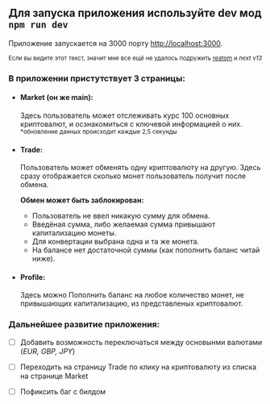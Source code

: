 ## Для запуска приложения используйте dev мод `npm run dev`
  Приложение запускается на 3000 порту [http://localhost:3000](http://localhost:3000).

<sub>Если вы видите этот текст, значит мне все ещё не удалось подружить [reatom](https://www.reatom.dev/) и _next v13_</sub>

### В приложении пристутствует 3 страницы:

- #### Market (он же main):
  Здесь пользователь может отслеживать курс 100 основных криптовалют, и осзнакомиться с ключевой информацией о них.
  <sub>*обновление данных происходит каждые 2,5 секунды</sub>

- #### Trade:
  Пользователь может обменять одну криптовалюту на другую. 
  Здесь сразу отображается сколько монет пользователь получит после обмена.

  **Обмен может быть заблокирован:** 
  - Пользователь не ввел никакую сумму для обмена.
  - Введёная сумма, либо желаемая сумма привышают капитализацию монеты.
  - Для конвертации выбрана одна и та же монета.
  - На балансе нет достаточной суммы (как пополнить баланс читай ниже).

- #### Profile: 
  Здесь можно Пополнить баланс на любое количество монет, не привышающих капитализацию, из представленых криптовалют. 

### Дальнейшее развитие приложения: 
- [ ] Добавить возможность переключаться между основынми валютами (*EUR, GBP, JPY*)
- [ ] Переходить на страницу Trade по клику на криптовалюту из списка на странице Market
- [ ] Пофиксить баг с билдом

